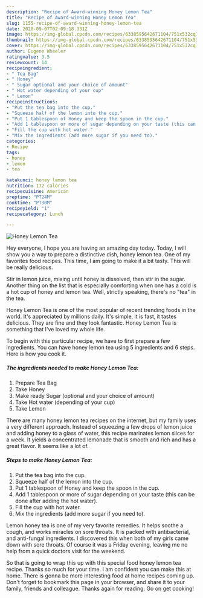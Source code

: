 ```yaml
---
description: "Recipe of Award-winning Honey Lemon Tea"
title: "Recipe of Award-winning Honey Lemon Tea"
slug: 1155-recipe-of-award-winning-honey-lemon-tea
date: 2020-09-07T02:09:18.331Z
image: https://img-global.cpcdn.com/recipes/6338595642671104/751x532cq70/honey-lemon-tea-recipe-main-photo.jpg
thumbnail: https://img-global.cpcdn.com/recipes/6338595642671104/751x532cq70/honey-lemon-tea-recipe-main-photo.jpg
cover: https://img-global.cpcdn.com/recipes/6338595642671104/751x532cq70/honey-lemon-tea-recipe-main-photo.jpg
author: Eugene Wheeler
ratingvalue: 3.5
reviewcount: 14
recipeingredient:
- " Tea Bag"
- " Honey"
- " Sugar optional and your choice of amount"
- " Hot water depending of your cup"
- " Lemon"
recipeinstructions:
- "Put the tea bag into the cup."
- "Squeeze half of the lemon into the cup."
- "Put 1 tablespoon of Honey and keep the spoon in the cup."
- "Add 1 tablespoon or more of sugar depending on your taste (this can be done after adding the hot water)."
- "Fill the cup with hot water."
- "Mix the ingredients (add more sugar if you need to)."
categories:
- Recipe
tags:
- honey
- lemon
- tea

katakunci: honey lemon tea 
nutrition: 172 calories
recipecuisine: American
preptime: "PT24M"
cooktime: "PT30M"
recipeyield: "1"
recipecategory: Lunch

---
```



![Honey Lemon Tea](https://img-global.cpcdn.com/recipes/6338595642671104/751x532cq70/honey-lemon-tea-recipe-main-photo.jpg)

Hey everyone, I hope you are having an amazing day today. Today, I will show you a way to prepare a distinctive dish, honey lemon tea. One of my favorites food recipes. This time, I am going to make it a bit tasty. This will be really delicious.

Stir in lemon juice, mixing until honey is dissolved, then stir in the sugar. Another thing on the list that is especially comforting when one has a cold is a hot cup of honey and lemon tea. Well, strictly speaking, there&#39;s no &#34;tea&#34; in the tea.

Honey Lemon Tea is one of the most popular of recent trending foods in the world. It's appreciated by millions daily. It's simple, it is fast, it tastes delicious. They are fine and they look fantastic. Honey Lemon Tea is something that I've loved my whole life.


To begin with this particular recipe, we have to first prepare a few ingredients. You can have honey lemon tea using 5 ingredients and 6 steps. Here is how you cook it.

<!--inarticleads1-->

##### The ingredients needed to make Honey Lemon Tea:

1. Prepare  Tea Bag
1. Take  Honey
1. Make ready  Sugar (optional and your choice of amount)
1. Take  Hot water (depending of your cup)
1. Take  Lemon


There are many honey lemon tea recipes on the internet, but my family uses a very different approach. Instead of squeezing a few drops of lemon juice and adding honey to a glass of water, this recipe marinates lemon slices for a week. It yields a concentrated lemonade that is smooth and rich and has a great flavor. It seems like a lot of. 

<!--inarticleads2-->

##### Steps to make Honey Lemon Tea:

1. Put the tea bag into the cup.
1. Squeeze half of the lemon into the cup.
1. Put 1 tablespoon of Honey and keep the spoon in the cup.
1. Add 1 tablespoon or more of sugar depending on your taste (this can be done after adding the hot water).
1. Fill the cup with hot water.
1. Mix the ingredients (add more sugar if you need to).


Lemon honey tea is one of my very favorite remedies. It helps soothe a cough, and works miracles on sore throats. It is packed with antibacterial, and anti-fungal ingredients. I discovered this when both of my girls came down with sore throats. Of course it was a Friday evening, leaving me no help from a quick doctors visit for the weekend. 

So that is going to wrap this up with this special food honey lemon tea recipe. Thanks so much for your time. I am confident you can make this at home. There is gonna be more interesting food at home recipes coming up. Don't forget to bookmark this page in your browser, and share it to your family, friends and colleague. Thanks again for reading. Go on get cooking!
